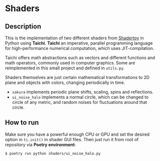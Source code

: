 # Shaders

## Description
This is the implementation of two different shaders from [Shadertoy](https://www.shadertoy.com) in Python using **Taichi**.
**Taichi** an imperative, parallel programming language for high-performance numerical computation, which uses JIT-compilation.

Taichi offers math abstractions such as vectors and different functions and math operators, commonly used in computer graphics.
Some are reimplemented in this small project and defined in `utils.py`.

Shaders themselves are just certain mathematical transformations to 2D plane and objects with colors, changing periodically in time.
* `sakura` implements periodic plane shifts, scaling, spins and reflections.
* `ui_noise_halo` implements a normal circle, which can be changed to circle of any metric, and random noises for fluctuations around that circle.

## How to run
Make sure you have a powerful enough CPU or GPU and set the desired option in `ti.init()` in shader GUI files.
Then just run it from root of repository via **Poetry environment**:
```(bash)
$ poetry run python shaders/ui_noise_halo.py
```

##

